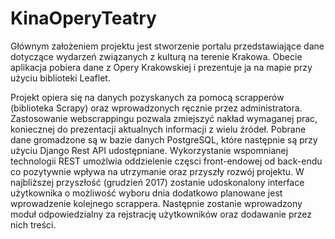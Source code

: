 # KinaOperyTeatry

Głównym założeniem projektu jest stworzenie portalu przedstawiające dane dotyczące wydarzeń związanych z kulturą na terenie Krakowa. Obecie aplikacja pobiera dane z Opery Krakowskiej i prezentuje ja na mapie przy użyciu biblioteki Leaflet.

Projekt opiera się na danych pozyskanych za pomocą scrapperów (biblioteka Scrapy) oraz wprowadzonych ręcznie przez administratora. Zastosowanie webscrappingu pozwala zmiejszyć nakład wymaganej prac, koniecznej do prezentacji aktualnych informacji z wielu źródeł. Pobrane dane gromadzone są w bazie danych PostgreSQL, które następnie są przy użyciu Django Rest API udostępniane. Wykorzystanie wspomnianej technologii REST umożlwia oddzielenie częsci front-endowej od back-endu co pozytywnie wpływa na utrzymanie oraz przyszły rozwój projektu. W najbliższej przyszłość (grudzień 2017) zostanie udoskonalony interface użytkownika o możliwość wyboru dnia dodatkowo planowane jest wprowadzenie kolejnego scrappera. Następnie zostanie wprowadzony moduł odpowiedzialny za rejstrację użytkowników oraz dodawanie przez nich treści.
